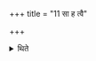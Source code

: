 +++
title = "11 सा ह त्वै"

+++

<details><summary>थिते</summary>

सा ह त्वै समृद्धा पुरोऽनुवाक्या यामभिव्याहरन्देवतामेवाग्रेऽभिव्याहरति । सा ह त्वै समृद्धा याज्या यस्यै देवताया अधि वषट्करोति ११
</details>

